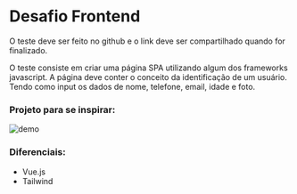 # Desafio Frontend

O teste deve ser feito no github e o link deve ser compartilhado quando for finalizado.

O teste consiste em criar uma página SPA utilizando algum dos frameworks javascript. A página deve conter o conceito da identificação de um usuário. Tendo como input os dados de nome, telefone, email, idade e foto.

### Projeto para se inspirar:

![demo](https://user-images.githubusercontent.com/25986934/167646751-558b5467-76e0-4989-bc98-de7d142ff69e.gif)


### Diferenciais:

- Vue.js
- Tailwind
